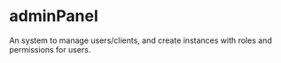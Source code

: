 # adminPanel
An system to manage users/clients, and create instances with roles and permissions for users.
